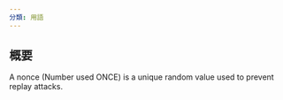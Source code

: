 ```yaml
---
分類: 用語
---
```

## 概要
A nonce (Number used ONCE) is a unique random value used to prevent replay attacks. 
